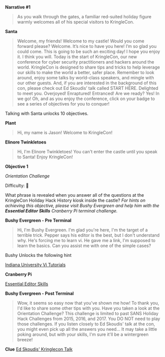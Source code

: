 **Narrative #1**

> As you walk through the gates, a familiar red-suited holiday figure warmly welcomes all of his special visitors to KringleCon.

**Santa**

> Welcome, my friends! Welcome to my castle! Would you come forward please?
Welcome. It’s nice to have you here! I’m so glad you could come. This is going to be such an exciting day!
I hope you enjoy it. I think you will.
Today is the start of KringleCon, our new conference for cyber security practitioners and hackers around the world.
KringleCon is designed to share tips and tricks to help leverage our skills to make the world a better, safer place.
Remember to look around, enjoy some talks by world-class speakers, and mingle with our other guests.
And, if you are interested in the background of this con, please check out Ed Skoudis’ talk called START HERE.
Delighted to meet you. Overjoyed! Enraptured! Entranced! Are we ready? Yes! In we go!
Oh, and as you enjoy the conference, click on your badge to see a series of objectives for you to conquer!

Talking with Santa unlocks 10 objectives.

**Plant**

> Hi, my name is Jason!
Welcome to KringleCon!

**Elinore Twinkletoes**

> Hi, I'm Elinore Twinkletoes!
You can't enter the castle until you speak to Santa!
Enjoy KringleCon!

**Objective 1**

*Orientation Challenge*

Difficulty: 🎄

What phrase is revealed when you answer all of the questions at the KringleCon Holiday Hack History kiosk inside the castle? _For hints on achieving this objective, please visit Bushy Evergreen and help him with the **Essential Editor Skills** Cranberry Pi terminal challenge._

**Bushy Evergreen - Pre Terminal**

> Hi, I'm Bushy Evergreen.
I'm glad you're here, I'm the target of a terrible trick.
Pepper says his editor is the best, but I don't understand why.
He's forcing me to learn vi.
He gave me a link, I'm supposed to learn the basics.
Can you assist me with one of the simple cases?

Bushy Unlocks the following hint

[Indiana University Vi Tutorials](https://kb.iu.edu/d/afcz)

**Cranberry Pi**

[Essential Editor Skills](https://docker.kringlecon.com/?challenge=viescape)

**Bushy Evergreen - Post Terminal**

>Wow, it seems so easy now that you've shown me how!
To thank you, I'd like to share some other tips with you.
Have you taken a look at the Orientation Challenge?
This challenge is limited to past SANS Holiday Hack Challenges from 2015, 2016, and 2017. You DO NOT need to play those challenges.
If you listen closely to Ed Skoudis' talk at the con, you might even pick up all the answers you need...
It may take a little poking around, but with your skills, I'm sure it'll be a wintergreen breeze!

**Clue**
[Ed Skoudis' Kringlecon Talk](https://www.youtube.com/watch?v=31JsKzsbFUo)
